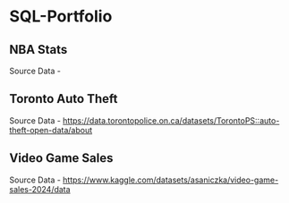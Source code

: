 # SQL-Portfolio

## NBA Stats
Source Data - 

## Toronto Auto Theft
Source Data - https://data.torontopolice.on.ca/datasets/TorontoPS::auto-theft-open-data/about

## Video Game Sales
Source Data - https://www.kaggle.com/datasets/asaniczka/video-game-sales-2024/data
